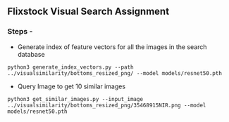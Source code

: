 ## Flixstock Visual Search Assignment
        

### Steps -             

- Generate index of feature vectors for all the images in the search database               
``` 
python3 generate_index_vectors.py --path ../visualsimilarity/bottoms_resized_png/ --model models/resnet50.pth
```

- Query Image to get 10 similar images      
```
python3 get_similar_images.py --input_image ../visualsimilarity/bottoms_resized_png/35468915NIR.png --model models/resnet50.pth
```     